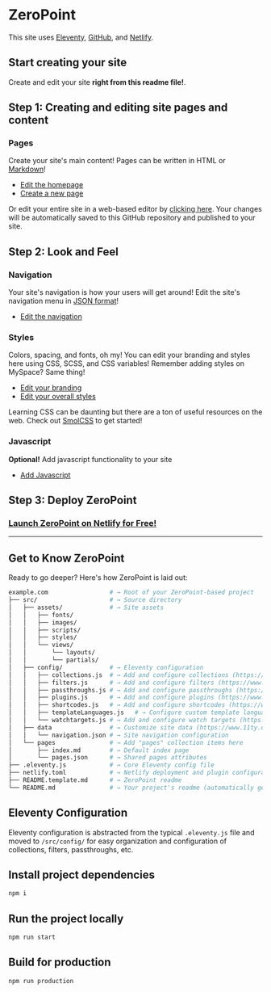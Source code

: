 # ZeroPoint

This site uses [Eleventy](https://www.11ty.dev), [GitHub](https://github.com), and [Netlify](https://netlify.com).

## Start creating your site

Create and edit your site **right from this readme file!**.

## Step 1: Creating and editing site pages and content

### Pages

Create your site's main content! Pages can be written in HTML or [Markdown](https://www.markdownguide.org/basic-syntax/)!

* [Edit the homepage](https://github.com/KitLankester/ZeroPoint/edit/master/src/pages/index.md)
* [Create a new page](https://github.com/KitLankester/ZeroPoint/new/master/?filename=/src/pages/&value=---%0Atitle%3A%20Enter%20page%20title%20here%0A---)

Or edit your entire site in a web-based editor by [clicking here](https://github.dev/KitLankester/ZeroPoint/). Your changes will be automatically saved to this GitHub repository and published to your site.

<!--

---
#### Posts
Blog posts
* [Create a new post](https://github.com/KitLankester/ZeroPoint/new/master/?filename=/src/posts/&value=----%0Atitle%3A%20%22Enter%20post%20title%22%0Adate%3A%20%222025-01-01%0A---)

-->

## Step 2: Look and Feel

### Navigation

Your site's navigation is how your users will get around! Edit the site's navigation menu in [JSON format](https://developer.mozilla.org/en-US/docs/Learn/JavaScript/Objects/JSON)!

* [Edit the navigation](https://github.com/KitLankester/ZeroPoint/edit/master/src/data/navigation.json)

### Styles

Colors, spacing, and fonts, oh my! You can edit your branding and styles here using CSS, SCSS, and CSS variables! Remember adding styles on MySpace? Same thing!

* [Edit your branding](https://github.com/KitLankester/ZeroPoint/edit/master/src/assets/styles/_branding.scss)
* [Edit your overall styles](https://github.com/KitLankester/ZeroPoint/edit/master/src/assets/styles/styles.scss)

Learning CSS can be daunting but there are a ton of useful resources on the web. Check out [SmolCSS](https://smolcss.dev) to get started!

### Javascript

**Optional!** Add javascript functionality to your site

* [Add Javascript](https://github.com/KitLankester/ZeroPoint/edit/master/src/assets/scripts/main.js)

## Step 3: Deploy ZeroPoint

### [Launch ZeroPoint on Netlify for Free!](https://www.netlify.com/blog/2016/09/29/a-step-by-step-guide-deploying-on-netlify/)

---

## Get to Know ZeroPoint

Ready to go deeper? Here's how ZeroPoint is laid out:

```sh
example.com                 # → Root of your ZeroPoint-based project
├── src/                    # → Source directory
│   ├── assets/             # → Site assets
│   │   ├── fonts/
│   │   ├── images/
│   │   ├── scripts/
│   │   ├── styles/
│   │   └── views/
│   │       └── layouts/
│   │       └── partials/
│   ├── config/             # → Eleventy configuration
│   │   ├── collections.js  # → Add and configure collections (https://www.11ty.dev/docs/collections/)
│   │   ├── filters.js      # → Add and configure filters (https://www.11ty.dev/docs/filters/)
│   │   ├── passthroughs.js # → Add and configure passthroughs (https://www.11ty.dev/docs/copy/)
│   │   ├── plugins.js      # → Add and configure plugins (https://www.11ty.dev/docs/plugins/)
│   │   ├── shortcodes.js   # → Add and configure shortcodes (https://www.11ty.dev/docs/shortcodes/)
│   │   ├── templateLanguages.js   # → Configure custom template languages (HINT: this is where ZeroPoint's Sass and Javascript pipelines are set up!) (https://www.11ty.dev/docs/languages/custom/)
│   │   └── watchtargets.js # → Add and configure watch targets (https://www.11ty.dev/docs/watch-serve/)
│   ├── data                # → Customize site data (https://www.11ty.dev/docs/data/)
│   │   └── navigation.json # → Site navigation configuration
│   └── pages               # → Add "pages" collection items here
│       ├── index.md        # → Default index page
│       └── pages.json      # → Shared pages attributes
├── .eleventy.js            # → Core Eleventy config file
├── netlify.toml            # → Netlify deployment and plugin configuration (optional)
├── README.template.md      # → ZeroPoint readme
└── README.md               # → Your project's readme (automatically generated when this template is used)
```

## Eleventy Configuration

Eleventy configuration is abstracted from the typical `.eleventy.js` file and moved to `/src/config/` for easy organization and configuration of collections, filters, passthroughs, etc.

## Install project dependencies

```bash
npm i
```

## Run the project locally

```bash
npm run start
```

## Build for production

```bash
npm run production
```
